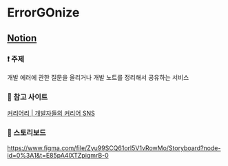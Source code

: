 # ErrorGOnize

## [Notion](https://songdabin.notion.site/ErrorGOnize-Team-3-c381ae158a504ae697bb0f33326a1ab9)

### ❗️ 주제

개발 에러에 관한 질문을 올리거나 개발 노트를 정리해서 공유하는 서비스

### 👀 참고 사이트

[커리어리 | 개발자들의 커리어 SNS](https://careerly.co.kr/)

### 📓 스토리보드

https://www.figma.com/file/Zyu99SCQ61orl5V1vRowMo/Storyboard?node-id=0%3A1&t=E85pA4lXTZpigmrB-0
